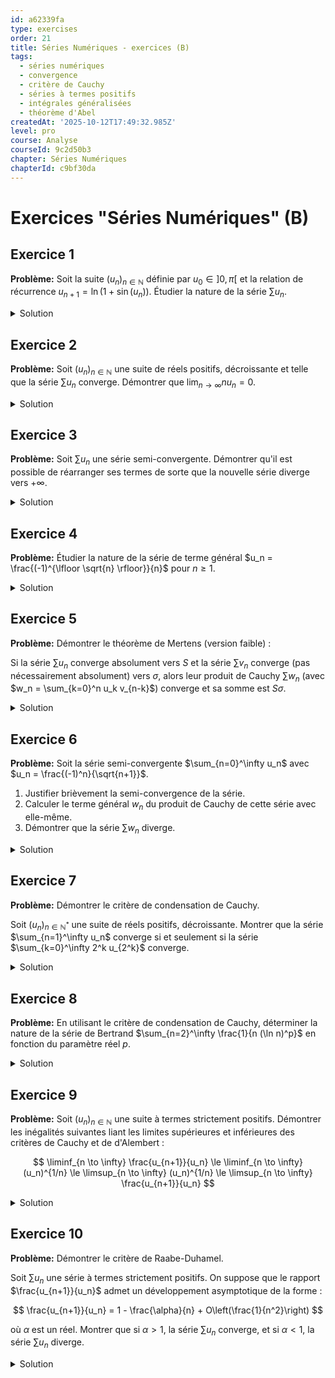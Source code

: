 ```yaml
---
id: a62339fa
type: exercises
order: 21
title: Séries Numériques - exercices (B)
tags:
  - séries numériques
  - convergence
  - critère de Cauchy
  - séries à termes positifs
  - intégrales généralisées
  - théorème d'Abel
createdAt: '2025-10-12T17:49:32.985Z'
level: pro
course: Analyse
courseId: 9c2d50b3
chapter: Séries Numériques
chapterId: c9bf30da
---
```

# Exercices "Séries Numériques" (B)

## Exercice 1

**Problème:** Soit la suite $(u_n)_{n \in \mathbb{N}}$ définie par $u_0 \in ]0, \pi[$ et la relation de récurrence $u_{n+1} = \ln(1 + \sin(u_n))$. Étudier la nature de la série $\sum u_n$.

<details>

<summary>Solution</summary>

**Méthode:**

L'approche consiste à d'abord étudier la convergence de la suite $(u_n)$ vers 0. Ensuite, nous chercherons un équivalent simple de $u_n$ en utilisant un développement limité de la fonction $f(x) = \ln(1 + \sin x)$ au voisinage de 0. Cet équivalent nous permettra de déterminer la nature de la série $\sum u_n$ par comparaison avec une série de Riemann.

**Étapes:**

1.  **Étude de la suite $(u_n)$:**

    La fonction $f(x) = \ln(1 + \sin x)$ est définie pour $\sin x > -1$, ce qui est toujours le cas. Pour $x \in ]0, \pi[$, $\sin x \in ]0, 1]$, donc $1+\sin x \in ]1, 2]$, et $f(x) = \ln(1+\sin x) \in ]0, \ln 2]$. L'intervalle $]0, \ln 2]$ est stable par $f$. Puisque $\ln 2 \approx 0.69 < \pi$, si $u_0 \in ]0, \pi[$, alors $u_1 \in ]0, \ln 2] \subset ]0, \pi[$. Par une récurrence immédiate, $u_n \in ]0, \ln 2]$ pour tout $n \ge 1$.

    De plus, pour $x \in ]0, \pi/2]$, on a $\sin x < x$. Comme $\ln(1+y) < y$ pour $y>0$, on a $u_{n+1} = \ln(1+\sin u_n) < \sin u_n < u_n$ pour $n \ge 1$. La suite $(u_n)_{n \ge 1}$ est donc strictement décroissante et minorée par 0. Elle converge donc vers une limite $L \in [0, \ln 2]$.

    La limite $L$ doit être un point fixe de $f$, donc $L = \ln(1+\sin L)$. La seule solution est $L=0$. Ainsi, $\lim_{n \to \infty} u_n = 0$.

2.  **Recherche d'un équivalent de $u_n$:**

    Puisque $u_n \to 0$, nous pouvons utiliser un développement limité de $f(x)$ au voisinage de 0.

    $\sin x = x - \frac{x^3}{6} + O(x^5)$

    $\ln(1+y) = y - \frac{y^2}{2} + O(y^3)$

    En composant, pour $y = \sin x$:

    $u_{n+1} = \ln(1 + \sin u_n) = (u_n - \frac{u_n^3}{6}) - \frac{1}{2}(u_n - \frac{u_n^3}{6})^2 + O(u_n^3)$

    $u_{n+1} = u_n - \frac{u_n^2}{2} - \frac{u_n^3}{6} + O(u_n^3) = u_n - \frac{1}{2}u_n^2 + O(u_n^3)$.

3.  **Utilisation du lemme de Césaro pour les équivalents:**

    Considérons la suite $v_n = u_n^{-\alpha} - (u_{n+1})^{-\alpha}$ pour un $\alpha > 0$ à déterminer.

    $u_{n+1}^{-\alpha} = (u_n - \frac{1}{2}u_n^2 + O(u_n^3))^{-\alpha} = u_n^{-\alpha} (1 - \frac{1}{2}u_n + O(u_n^2))^{-\alpha}$

    En utilisant le développement limité $(1+x)^\beta = 1 + \beta x + O(x^2)$:

    $u_{n+1}^{-\alpha} = u_n^{-\alpha} (1 + \frac{\alpha}{2}u_n + O(u_n^2)) = u_n^{-\alpha} + \frac{\alpha}{2} u_n^{1-\alpha} + O(u_n^{2-\alpha})$

    Donc, $u_n^{-\alpha} - u_{n+1}^{-\alpha} = -\frac{\alpha}{2} u_n^{1-\alpha} + O(u_n^{2-\alpha})$.

    Pour que cette différence tende vers une limite finie non nulle, il faut que l'exposant de $u_n$ soit 0, donc $1-\alpha = 0$, soit $\alpha=1$.

4.  **Application avec $\alpha=1$:**

    Pour $\alpha=1$, on a $\frac{1}{u_{n+1}} - \frac{1}{u_n} = \frac{1}{2} + O(u_n)$.

    Comme $u_n \to 0$, on a $\lim_{n\to\infty} (\frac{1}{u_{n+1}} - \frac{1}{u_n}) = \frac{1}{2}$.

    Par le théorème de sommation des équivalents (ou lemme de Césaro), on a $\sum_{k=0}^{n-1} (\frac{1}{u_{k+1}} - \frac{1}{u_k}) \sim \sum_{k=0}^{n-1} \frac{1}{2}$.

    La somme de gauche est télescopique : $\frac{1}{u_n} - \frac{1}{u_0} \sim \frac{n}{2}$.

    Puisque $\frac{1}{u_0}$ est une constante, $\frac{1}{u_n} \sim \frac{n}{2}$.

    D'où $u_n \sim \frac{2}{n}$.

5.  **Conclusion sur la nature de la série:**

    Le terme général $u_n$ est équivalent à $\frac{2}{n}$. Puisque la série harmonique $\sum \frac{1}{n}$ diverge, et que les séries sont à termes positifs, par le critère de comparaison par équivalents, la série $\sum u_n$ diverge.

**Réponse:** La série $\sum u_n$ est **divergente**.

</details>

## Exercice 2

**Problème:** Soit $(u_n)_{n \in \mathbb{N}}$ une suite de réels positifs, décroissante et telle que la série $\sum u_n$ converge. Démontrer que $\lim_{n \to \infty} n u_n = 0$.

<details>

<summary>Solution</summary>

**Méthode:**

La convergence de la série $\sum u_n$ implique que son reste d'ordre $n$, $r_n = \sum_{k=n+1}^{\infty} u_k$, tend vers 0. La décroissance de la suite $(u_n)$ permet de minorer ce reste en fonction de $u_n$. En combinant cela avec le critère de Cauchy, on montrera que $n u_n$ tend vers 0.

**Étapes:**

1.  **Utilisation du critère de Cauchy:**

    La série $\sum u_n$ converge, donc elle satisfait le critère de Cauchy. Pour tout $\varepsilon > 0$, il existe un rang $N \in \mathbb{N}$ tel que pour tout $q \ge p > N$, on ait $\sum_{k=p}^{q} u_k < \varepsilon$.

2.  **Première partie : Montrer que $\limsup (n u_n) = 0$**

    Soit $\varepsilon > 0$. Fixons $N$ comme ci-dessus. Pour tout $n > N$, choisissons $p=n$ et $q=2n$. On a:

    $$ \sum_{k=n+1}^{2n} u_k < \frac{\varepsilon}{2} $$

    Puisque la suite $(u_n)$ est décroissante, pour tout $k \in \{n+1, \dots, 2n\}$, on a $u_k \ge u_{2n}$.

    Donc, $\sum_{k=n+1}^{2n} u_k \ge \sum_{k=n+1}^{2n} u_{2n} = n u_{2n}$.

    On en déduit que $n u_{2n} < \frac{\varepsilon}{2}$, ce qui implique $2n u_{2n} < \varepsilon$ pour $n > N$.

    Ceci montre que la sous-suite des termes de rang pair $(2n u_{2n})$ tend vers 0.

3.  Pour les termes de rang impair, $2n+1 > 2n$, et comme $(u_n)$ est décroissante, $u_{2n+1} \le u_{2n}$.

    Donc, $(2n+1)u_{2n+1} \le (2n+1)u_{2n} = 2n u_{2n} + u_{2n}$.

    Comme $2n u_{2n} \to 0$ et $u_{2n} \to 0$ (car la série converge), on a $\lim_{n \to \infty} (2n+1)u_{2n+1} = 0$.

4.  Les deux sous-suites extraites $(k u_k)_{k \text{ pair}}$ et $(k u_k)_{k \text{ impair}}$ convergent vers 0.

    Soit $\varepsilon > 0$. Il existe $N_1$ tel que pour $2n > N_1$, $2n u_{2n} < \varepsilon$. Il existe $N_2$ tel que pour $2n+1 > N_2$, $(2n+1)u_{2n+1} < \varepsilon$.

    Pour tout entier $k > \max(N_1, N_2)$, $k u_k < \varepsilon$.

    Ceci prouve que la suite $(n u_n)$ converge vers 0.

**Réponse:** $\lim_{n \to \infty} n u_n = 0$

</details>

## Exercice 3

**Problème:** Soit $\sum u_n$ une série semi-convergente. Démontrer qu'il est possible de réarranger ses termes de sorte que la nouvelle série diverge vers $+\infty$.

<details>

<summary>Solution</summary>

**Méthode:**

Nous allons utiliser le fait que pour une série semi-convergente, les séries formées par ses termes positifs et par ses termes négatifs divergent toutes les deux. Nous construirons alors un réarrangement en prenant suffisamment de termes positifs pour dépasser un seuil, puis un seul terme négatif, et en répétant ce processus avec des seuils de plus en plus grands.

**Étapes:**

1.  **Divergence des séries des termes positifs et négatifs:**

    Soit $P$ l'ensemble des indices $n$ tels que $u_n \ge 0$ et $N$ l'ensemble des indices $n$ tels que $u_n < 0$. Définissons $p_n = u_n$ si $n \in P$ et 0 sinon, et $q_n = u_n$ si $n \in N$ et 0 sinon. On a $u_n = p_n + q_n$ et $|u_n| = p_n - q_n$.

    Si les séries $\sum p_n$ et $\sum q_n$ convergeaient, alors $\sum |u_n| = \sum p_n - \sum q_n$ convergerait, ce qui contredit la semi-convergence.

    Si une seule des deux divergeait, par exemple $\sum p_n$, alors $\sum u_n = \sum p_n + \sum q_n$ divergerait (car $\sum q_n$ converge ou diverge vers $-\infty$), ce qui contredit la convergence de $\sum u_n$.

    Donc, $\sum p_n$ doit diverger vers $+\infty$ et $\sum q_n$ doit diverger vers $-\infty$.

2.  **Construction du réarrangement:**

    Notons $(p_k')_{k \ge 0}$ la suite des termes positifs de $(u_n)$ dans leur ordre d'apparition, et $(q_k')_{k \ge 0}$ la suite des valeurs absolues des termes négatifs. Les séries $\sum p_k'$ et $\sum q_k'$ divergent vers $+\infty$.

    Nous allons construire une nouvelle série $\sum v_n$ par réarrangement.

    -   **Étape 1:** Puisque $\sum p_k'$ diverge vers $+\infty$, il existe un entier $n_1$ minimal tel que $S_1 = \sum_{k=0}^{n_1} p_k' > 1$. On pose les $n_1+1$ premiers termes de la série réarrangée comme étant $p_0', \dots, p_{n_1}'$.
    -   **Étape 2:** On ajoute le premier terme négatif (en valeur absolue), $-q_0'$. La somme partielle est $S_1 - q_0'$.
    -   **Étape 3:** Puisque la série des termes positifs restants $\sum_{k=n_1+1}^{\infty} p_k'$ diverge encore, il existe un entier $n_2$ minimal tel que $S_2 = (S_1 - q_0') + \sum_{k=n_1+1}^{n_2} p_k' > 2$. On ajoute les termes $p_{n_1+1}', \dots, p_{n_2}'$ à notre réarrangement.
    -   **Étape 4:** On ajoute le terme négatif suivant, $-q_1'$. La somme partielle est $S_2 - q_1'$.
    -   **Étape k (générale):** On continue ce processus. Après avoir ajouté $k$ termes négatifs, la somme partielle est $T_k$. On trouve un $n_{k+1}$ minimal tel que $T_k + \sum_{j=n_k+1}^{n_{k+1}} p_j' > k+1$. Puis on ajoute le terme négatif $-q_k'$.

3.  **Divergence de la série réarrangée:**

    Soit $(S_m^*)$ la suite des sommes partielles de la série réarrangée $\sum v_m$.

    Par construction, à la fin de chaque "bloc positif" (juste avant d'ajouter un terme négatif), la somme partielle est strictement supérieure à $k$, où $k$ est le numéro de l'étape. Soit $M_k$ l'indice du dernier terme positif ajouté à l'étape $k$. Alors $S_{M_k}^* > k$. La suite des sommes partielles contient donc une sous-suite $(S_{M_k}^*)$ qui tend vers $+\infty$.

4.  De plus, entre deux de ces pics, par exemple entre $S_{M_k}^*$ et $S_{M_{k+1}}^*$, on ne soustrait qu'un seul terme négatif, $-q_{k-1}'$. La somme partielle devient $S_{M_k}^* - q_{k-1}'$. Ensuite, on ajoute des termes positifs. La somme partielle ne fait qu'augmenter jusqu'à atteindre $S_{M_{k+1}}^*$. Le "creux" est donc $S_{M_k}^* - q_{k-1}'$. Comme $q_{k-1}' \to 0$ (car $\sum u_n$ converge, donc $u_n \to 0$), la différence entre le pic et le creux tend vers 0.

    Puisque la suite des pics $(S_{M_k}^*)$ tend vers $+\infty$, et que les sommes partielles entre les pics restent au-dessus de $S_{M_k}^* - q_{k-1}' \approx S_{M_k}^* > k$, la suite des sommes partielles $(S_m^*)$ diverge vers $+\infty$.

**Réponse:** La construction ci-dessus fournit un réarrangement des termes de $\sum u_n$ dont la série des sommes partielles diverge vers $+\infty$.

</details>

## Exercice 4

**Problème:** Étudier la nature de la série de terme général $u_n = \frac{(-1)^{\lfloor \sqrt{n} \rfloor}}{n}$ pour $n \ge 1$.

<details>

<summary>Solution</summary>

**Méthode:**

Cette série est une série alternée, mais le signe ne change pas à chaque terme. Le signe de $u_n$ est constant sur des blocs d'entiers. La stratégie est de regrouper les termes par blocs de signe constant (sommation par paquets) et d'étudier la série dont le terme général est la somme de chaque bloc. Nous montrerons que cette nouvelle série satisfait le critère des séries alternées.

**Étapes:**

1.  **Définition des paquets:**

    Le terme $(-1)^{\lfloor \sqrt{n} \rfloor}$ change de signe lorsque $\lfloor \sqrt{n} \rfloor$ passe d'un entier à un autre. Cela se produit lorsque $n$ est un carré parfait.

    Le $k$-ième bloc de termes de signe constant correspond aux indices $n$ tels que $\lfloor \sqrt{n} \rfloor = k$. C'est-à-dire pour $k^2 \le n < (k+1)^2$.

    Le signe de ces termes est $(-1)^k$.

    Le $k$-ième paquet est $V_k = \sum_{n=k^2}^{(k+1)^2-1} \frac{(-1)^k}{n}$.

2.  **Étude du terme général $V_k$:**

    $V_k = (-1)^k \sum_{n=k^2}^{(k+1)^2-1} \frac{1}{n}$.

    La série initiale $\sum_{n=1}^\infty u_n$ est de même nature que la série $\sum_{k=1}^\infty V_k$.

    Nous allons étudier la série $\sum V_k$ en utilisant le critère des séries alternées. Pour cela, nous devons analyser la suite $|V_k| = \sum_{n=k^2}^{(k+1)^2-1} \frac{1}{n}$.

3.  **Encadrement de $|V_k|$:**

    Le nombre de termes dans la somme de $|V_k|$ est $((k+1)^2-1) - k^2 + 1 = 2k+1$.

    On peut encadrer la somme en utilisant la monotonie de la fonction $x \mapsto 1/x$.

    $$ (2k+1) \frac{1}{(k+1)^2-1} \le |V_k| \le (2k+1) \frac{1}{k^2} $$

    $$ \frac{2k+1}{k^2+2k} \le |V_k| \le \frac{2k+1}{k^2} $$

    Les deux bornes sont équivalentes à $\frac{2}{k}$ lorsque $k \to \infty$.

    Donc, $|V_k| \sim \frac{2}{k}$ pour $k \to \infty$.

    Ceci montre que $\lim_{k \to \infty} V_k = 0$.

4.  **Monotonie de $|V_k|$:**

    Pour appliquer le critère des séries alternées, nous devons montrer que la suite $(|V_k|)_{k \ge 1}$ est décroissante à partir d'un certain rang.

    Comparons $|V_k|$ et $|V_{k+1}|$.

    $|V_k| = \sum_{n=k^2}^{(k+1)^2-1} \frac{1}{n}$ et $|V_{k+1}| = \sum_{n=(k+1)^2}^{(k+2)^2-1} \frac{1}{n}$.

    On peut comparer ces sommes aux intégrales associées.

    $\int_{k^2}^{(k+1)^2} \frac{dt}{t} \le |V_k| \le \frac{1}{k^2} + \int_{k^2}^{(k+1)^2-1} \frac{dt}{t}$.

    L'intégrale vaut $\ln((k+1)^2) - \ln(k^2) = 2 \ln(\frac{k+1}{k}) = 2 \ln(1+\frac{1}{k}) \sim \frac{2}{k}$.

    Soit $f(x) = \sum_{n=x^2}^{(x+1)^2-1} \frac{1}{n}$. Étudier la monotonie de $f(k)$ est complexe.
    
    Une autre approche :

    $|V_k| = \frac{1}{k^2} + \dots + \frac{1}{k^2+2k}$

    $|V_{k+1}| = \frac{1}{(k+1)^2} + \dots + \frac{1}{(k+1)^2+2(k+1)}$

    $|V_k| \approx \int_{k^2}^{(k+1)^2} \frac{dx}{x} = 2 \ln(\frac{k+1}{k})$.

    La fonction $x \mapsto 2 \ln(\frac{x+1}{x})$ est décroissante. Cela suggère que $(|V_k|)$ est décroissante.
    
    Montrons-le plus formellement. Soit $f(t)=1/t$.

    $|V_k| - |V_{k+1}| = \sum_{j=0}^{2k} \frac{1}{k^2+j} - \sum_{j=0}^{2k+2} \frac{1}{(k+1)^2+j}$.

    Pour $k$ grand, $|V_k| \approx 2/k$. La décroissance de $2/k$ est claire. Un développement asymptotique de $|V_k|$ est nécessaire.

    $|V_k| = \sum_{n=k^2}^{(k+1)^2-1} \frac{1}{n} = H_{(k+1)^2-1} - H_{k^2-1}$.

    Sachant que $H_m = \ln m + \gamma + \frac{1}{2m} + O(1/m^2)$,

    $|V_k| \approx (\ln((k+1)^2-1) + \gamma) - (\ln(k^2-1) + \gamma) = \ln(\frac{k^2+2k}{k^2-1}) = \ln(1+\frac{2k+1}{k^2-1})$.

    $\ln(1+x) = x - x^2/2 + \dots$

    $|V_k| \approx \frac{2k+1}{k^2-1} - \frac{1}{2}(\frac{2k+1}{k^2-1})^2 \approx \frac{2k}{k^2} = \frac{2}{k}$.

    Plus précisément, $\frac{2k+1}{k^2-1} = \frac{2k(1+1/2k)}{k^2(1-1/k^2)} = \frac{2}{k}(1+1/2k)(1+1/k^2) \approx \frac{2}{k}(1+1/2k)$.

    La fonction $k \mapsto \frac{2}{k}(1+\frac{1}{2k}) = \frac{2}{k} + \frac{1}{k^2}$ est décroissante pour $k$ assez grand.

    Donc la suite $(|V_k|)$ est décroissante à partir d'un certain rang.

5.  **Conclusion:**

    La série $\sum V_k$ est une série alternée. Son terme général $V_k$ tend vers 0 et la suite des valeurs absolues $(|V_k|)$ est décroissante (au moins à partir d'un certain rang). Par le critère des séries alternées, la série $\sum V_k$ converge. Par conséquent, la série initiale $\sum u_n$ converge.

**Réponse:** La série $\sum_{n \ge 1} \frac{(-1)^{\lfloor \sqrt{n} \rfloor}}{n}$ est **convergente**.

</details>

## Exercice 5

**Problème:** Démontrer le théorème de Mertens (version faible) :

Si la série $\sum u_n$ converge absolument vers $S$ et la série $\sum v_n$ converge (pas nécessairement absolument) vers $\sigma$, alors leur produit de Cauchy $\sum w_n$ (avec $w_n = \sum_{k=0}^n u_k v_{n-k}$) converge et sa somme est $S\sigma$.

<details>

<summary>Solution</summary>

**Méthode:**

Nous allons analyser la différence entre la somme partielle du produit de Cauchy, $\Pi_n = \sum_{k=0}^n w_k$, et le produit des sommes partielles $s_n \sigma$. Nous montrerons que cette différence tend vers zéro en utilisant la convergence absolue de $\sum u_n$ et la convergence simple de $\sum v_n$.

**Étapes:**

1.  **Expression des sommes partielles:**

    Soient $s_n = \sum_{k=0}^n u_k$, $\sigma_n = \sum_{k=0}^n v_k$, et $\Pi_n = \sum_{k=0}^n w_k$.

    Par hypothèse, $\lim_{n \to \infty} s_n = S$, $\lim_{n \to \infty} \sigma_n = \sigma$.

    L'expression de $\Pi_n$ est:

    $\Pi_n = \sum_{j=0}^n w_j = \sum_{j=0}^n \sum_{k=0}^j u_k v_{j-k}$.

    En changeant l'ordre de sommation (regroupement par $u_k$), on obtient:

    $\Pi_n = \sum_{k=0}^n u_k \sum_{j=k}^n v_{j-k} = \sum_{k=0}^n u_k (\sum_{i=0}^{n-k} v_i) = \sum_{k=0}^n u_k \sigma_{n-k}$.

2.  **Analyse de la différence $\Pi_n - S\sigma$:**

    Nous voulons montrer que $\Pi_n \to S\sigma$.

    $\Pi_n = \sum_{k=0}^n u_k \sigma_{n-k}$.

    Comme $\sigma_{n-k} \to \sigma$ quand $n \to \infty$ pour $k$ fixé, on peut penser à remplacer $\sigma_{n-k}$ par $\sigma$.

    $\Pi_n = \sum_{k=0}^n u_k (\sigma_{n-k} - \sigma) + \sum_{k=0}^n u_k \sigma = \sigma s_n + \sum_{k=0}^n u_k (\sigma_{n-k} - \sigma)$.

    Comme $\sigma s_n \to S\sigma$, il suffit de montrer que le terme $R_n = \sum_{k=0}^n u_k (\sigma_{n-k} - \sigma)$ tend vers 0.

3.  **Majoration de $R_n$:**

    Soit $\varepsilon > 0$.

    La suite $(\sigma_m - \sigma)$ converge vers 0. Elle est donc bornée. Soit $M$ un majorant de $|\sigma_m - \sigma|$ pour tout $m$.

    La série $\sum |u_k|$ converge. Soit $S_{abs} = \sum_{k=0}^\infty |u_k|$. Pour tout $\varepsilon > 0$, il existe $N_1 \in \mathbb{N}$ tel que pour $n \ge N_1$, $\sum_{k=n+1}^\infty |u_k| < \frac{\varepsilon}{2M}$.

    Aussi, comme $\sigma_m - \sigma \to 0$, il existe $N_2 \in \mathbb{N}$ tel que pour $m \ge N_2$, $|\sigma_m - \sigma| < \frac{\varepsilon}{2S_{abs}}$ (en supposant $S_{abs} \ne 0$).

4.  **Division de la somme $R_n$:**

    Pour $n > N_1 + N_2$, on coupe la somme $R_n$ en deux parties :

    $R_n = \sum_{k=0}^{N_1} u_k (\sigma_{n-k} - \sigma) + \sum_{k=N_1+1}^{n} u_k (\sigma_{n-k} - \sigma)$.

    Majorons la valeur absolue de chaque partie.

    -   **Première partie:** Pour $k \in \{0, \dots, N_1\}$, on a $n-k \ge n-N_1 > N_2$. Donc, $|\sigma_{n-k} - \sigma| < \frac{\varepsilon}{2S_{abs}}$.

        $\left| \sum_{k=0}^{N_1} u_k (\sigma_{n-k} - \sigma) \right| \le \sum_{k=0}^{N_1} |u_k| |\sigma_{n-k} - \sigma| < \sum_{k=0}^{N_1} |u_k| \frac{\varepsilon}{2S_{abs}} \le (\sum_{k=0}^{\infty} |u_k|) \frac{\varepsilon}{2S_{abs}} = \frac{\varepsilon}{2}$.

    -   **Deuxième partie:** Pour $k \in \{N_1+1, \dots, n\}$, on utilise la borne $M$.

        $\left| \sum_{k=N_1+1}^{n} u_k (\sigma_{n-k} - \sigma) \right| \le \sum_{k=N_1+1}^{n} |u_k| |\sigma_{n-k} - \sigma| \le M \sum_{k=N_1+1}^{n} |u_k| < M \frac{\varepsilon}{2M} = \frac{\varepsilon}{2}$.

5.  **Conclusion:**

    En utilisant l'inégalité triangulaire, pour $n > N_1 + N_2$:

    $|R_n| \le \left| \sum_{k=0}^{N_1} \dots \right| + \left| \sum_{k=N_1+1}^{n} \dots \right| < \frac{\varepsilon}{2} + \frac{\varepsilon}{2} = \varepsilon$.

    Ceci prouve que $\lim_{n \to \infty} R_n = 0$.

    Par conséquent, $\lim_{n \to \infty} \Pi_n = S\sigma$.

**Réponse:** Le produit de Cauchy $\sum w_n$ converge et sa somme est $S\sigma$.

</details>

## Exercice 6

**Problème:** Soit la série semi-convergente $\sum_{n=0}^\infty u_n$ avec $u_n = \frac{(-1)^n}{\sqrt{n+1}}$.

1.  Justifier brièvement la semi-convergence de la série.
2.  Calculer le terme général $w_n$ du produit de Cauchy de cette série avec elle-même.
3.  Démontrer que la série $\sum w_n$ diverge.

<details>

<summary>Solution</summary>

**Méthode:**

1.  La semi-convergence est établie en utilisant le critère des séries alternées pour la convergence et la comparaison avec une série de Riemann divergente pour la non-convergence absolue.
2.  Le terme général $w_n$ est calculé par la formule de convolution $w_n = \sum_{k=0}^n u_k u_{n-k}$.
3.  La divergence de $\sum w_n$ est montrée en prouvant que son terme général $w_n$ ne tend pas vers 0.

**Étapes:**

1.  **Semi-convergence de $\sum u_n$:**

    La série $\sum u_n = \sum \frac{(-1)^n}{\sqrt{n+1}}$ est une série alternée. La suite $a_n = \frac{1}{\sqrt{n+1}}$ est positive, décroissante et tend vers 0. D'après le critère spécial des séries alternées, la série converge.

    La série des valeurs absolues est $\sum |u_n| = \sum \frac{1}{\sqrt{n+1}}$. C'est une série de Riemann de la forme $\sum \frac{1}{(n+1)^{1/2}}$, avec $\alpha = 1/2 \le 1$, elle diverge donc.

    La série est convergente mais non absolument convergente, elle est donc semi-convergente.

2.  **Calcul de $w_n$:**

    Le terme général du produit de Cauchy est donné par:

    $$ w_n = \sum_{k=0}^{n} u_k u_{n-k} = \sum_{k=0}^{n} \frac{(-1)^k}{\sqrt{k+1}} \frac{(-1)^{n-k}}{\sqrt{n-k+1}} $$

    $$ w_n = (-1)^n \sum_{k=0}^{n} \frac{1}{\sqrt{k+1} \sqrt{n-k+1}} $$

3.  **Divergence de $\sum w_n$:**

    Nous allons montrer que $\lim_{n \to \infty} w_n \neq 0$. Pour cela, nous minorons $|w_n|$.

    $$ |w_n| = \sum_{k=0}^{n} \frac{1}{\sqrt{(k+1)(n-k+1)}} $$

    Utilisons l'inégalité arithmético-géométrique: pour $a, b > 0$, $\sqrt{ab} \le \frac{a+b}{2}$.

    Soit $a = k+1$ et $b = n-k+1$.

    $\sqrt{(k+1)(n-k+1)} \le \frac{(k+1) + (n-k+1)}{2} = \frac{n+2}{2}$.

    En passant à l'inverse, l'inégalité change de sens :

    $$ \frac{1}{\sqrt{(k+1)(n-k+1)}} \ge \frac{2}{n+2} $$

    Cette minoration est valable pour chaque terme de la somme. La somme comporte $n+1$ termes.

    $$ |w_n| = \sum_{k=0}^{n} \frac{1}{\sqrt{(k+1)(n-k+1)}} \ge \sum_{k=0}^{n} \frac{2}{n+2} = (n+1) \frac{2}{n+2} $$

    Maintenant, étudions la limite de ce minorant :

    $$ \lim_{n \to \infty} \frac{2(n+1)}{n+2} = \lim_{n \to \infty} \frac{2n(1+1/n)}{n(1+2/n)} = 2 $$

    Puisque $|w_n| \ge \frac{2(n+1)}{n+2}$ et que le minorant tend vers 2, la suite $(|w_n|)$ ne peut pas tendre vers 0. En particulier, $\liminf_{n \to \infty} |w_n| \ge 2$.

    Le terme général $w_n$ ne tend pas vers 0, donc la condition nécessaire de convergence n'est pas satisfaite. La série $\sum w_n$ diverge grossièrement.

**Réponse:** La série produit de Cauchy $\sum w_n$ est **divergente**.

</details>

## Exercice 7

**Problème:** Démontrer le critère de condensation de Cauchy.

Soit $(u_n)_{n \in \mathbb{N}^*}$ une suite de réels positifs, décroissante. Montrer que la série $\sum_{n=1}^\infty u_n$ converge si et seulement si la série $\sum_{k=0}^\infty 2^k u_{2^k}$ converge.

<details>

<summary>Solution</summary>

**Méthode:**

La preuve consiste à comparer les sommes partielles des deux séries. En regroupant les termes de la série $\sum u_n$ en blocs de longueurs $2^k$, et en utilisant la décroissance de la suite $(u_n)$, on peut encadrer la somme de chaque bloc par des multiples du terme général de la série "condensée" $\sum 2^k u_{2^k}$.

**Étapes:**

1.  **Notation et regroupement:**

    Soit $S_n = \sum_{j=1}^n u_j$ et $T_m = \sum_{k=0}^m 2^k u_{2^k}$. Ce sont des suites croissantes car les termes sont positifs. La convergence est donc équivalente au fait d'être majorée.

    On regroupe les termes de $\sum u_n$ en blocs dyadiques:

    $S_{2^{m+1}-1} = u_1 + (u_2+u_3) + (u_4+\dots+u_7) + \dots + (u_{2^m}+\dots+u_{2^{m+1}-1})$.

    Le $k$-ième bloc (pour $k \ge 1$) est $\sum_{j=2^k}^{2^{k+1}-1} u_j$. Il contient $2^k$ termes.

2.  **Première inégalité: $\sum u_n$ converge $\implies \sum 2^k u_{2^k}$ converge:**

    Supposons que $\sum u_n$ converge. Alors la suite $(S_n)$ est majorée.

    Considérons un bloc $\sum_{j=2^k}^{2^{k+1}-1} u_j$. Puisque $(u_n)$ est décroissante, chaque terme $u_j$ dans ce bloc est supérieur ou égal au dernier terme, $u_{2^{k+1}-1}$.

    Cette minoration n'est pas utile ici. Utilisons plutôt la majoration. Non, la minoration est la bonne.

    Soit le bloc $B_k = u_{2^k} + u_{2^k+1} + \dots + u_{2^{k+1}-1}$.

    Puisque $(u_n)$ est décroissante, $u_j \ge u_{2^{k+1}}$ pour $j < 2^{k+1}$.

    On a: $u_1 = u_1$

    $u_2+u_3 \ge u_4+u_4 = 2u_4$

    $u_4+u_5+u_6+u_7 \ge u_8+u_8+u_8+u_8 = 4u_8$

    En général, pour $k \ge 1$: $\sum_{j=2^k}^{2^{k+1}-1} u_j \ge (2^{k+1}-2^k) u_{2^{k+1}} = 2^k u_{2^{k+1}} = \frac{1}{2} (2^{k+1} u_{2^{k+1}})$.

    Sommons ces inégalités:

    $S_{2^{m+1}-1} = u_1 + \sum_{k=1}^m \sum_{j=2^k}^{2^{k+1}-1} u_j \ge u_1 + \frac{1}{2} \sum_{k=1}^m 2^{k+1} u_{2^{k+1}} = u_1 + \frac{1}{2} \sum_{p=2}^{m+1} 2^p u_{2^p}$.

    $S_{2^{m+1}-1} \ge u_1 + \frac{1}{2} (T_{m+1} - 2u_2 - u_1)$.

    Si $(S_n)$ est majorée, alors la suite extraite $(S_{2^{m+1}-1})$ l'est aussi. L'inégalité ci-dessus montre que la suite $(T_m)$ est majorée. Comme $(T_m)$ est croissante, elle converge. Donc $\sum 2^k u_{2^k}$ converge.

3.  **Deuxième inégalité: $\sum 2^k u_{2^k}$ converge $\implies \sum u_n$ converge:**

    Supposons que $\sum 2^k u_{2^k}$ converge. Alors la suite $(T_m)$ est majorée par une constante $M$.

    Reprenons les blocs. Puisque $(u_n)$ est décroissante, chaque terme $u_j$ dans le bloc $\sum_{j=2^k}^{2^{k+1}-1} u_j$ est inférieur ou égal au premier terme, $u_{2^k}$.

    $\sum_{j=2^k}^{2^{k+1}-1} u_j \le (2^{k+1}-2^k) u_{2^k} = 2^k u_{2^k}$.

    Soit $n \in \mathbb{N}^*$. Choisissons $m$ tel que $n < 2^{m+1}-1$. Alors

    $S_n \le S_{2^{m+1}-1} = u_1 + \sum_{k=1}^m (u_{2^k} + \dots + u_{2^{k+1}-1})$.

    $S_n \le u_1 + \sum_{k=1}^m \sum_{j=2^k}^{2^{k+1}-1} u_j \le u_1 + \sum_{k=1}^m 2^k u_{2^k} \le u_1 + T_m$.

    Non, il faut être plus précis.

    $S_{2^{m+1}-1} = u_1 + (u_2+u_3) + \dots + (u_{2^m} + \dots + u_{2^{m+1}-1})$

    $S_{2^{m+1}-1} \le u_1 + 2u_2 + 4u_4 + \dots + 2^m u_{2^m} = u_1 + T_m$.

    Puisque $(T_m)$ est majorée par $M$, $S_{2^{m+1}-1} \le u_1+M$.

    La suite des sommes partielles $(S_n)$ est croissante. La sous-suite $(S_{2^{m+1}-1})$ est majorée.

    Pour tout $n$, il existe $m$ tel que $n \le 2^{m+1}-1$. Alors $S_n \le S_{2^{m+1}-1} \le u_1+M$.

    La suite $(S_n)$ est croissante et majorée, donc elle converge. La série $\sum u_n$ converge.

4.  **Conclusion:**

    Nous avons montré les deux implications. La série $\sum u_n$ converge si et seulement si la série "condensée" $\sum 2^k u_{2^k}$ converge.

**Réponse:** La preuve établit l'équivalence de convergence entre les deux séries en encadrant les sommes partielles de l'une par celles de l'autre.

</details>

## Exercice 8

**Problème:** En utilisant le critère de condensation de Cauchy, déterminer la nature de la série de Bertrand $\sum_{n=2}^\infty \frac{1}{n (\ln n)^p}$ en fonction du paramètre réel $p$.

<details>

<summary>Solution</summary>

**Méthode:**

Le terme général $u_n = \frac{1}{n(\ln n)^p}$ est positif et la suite $(u_n)$ est décroissante pour $n \ge 2$. Nous pouvons donc appliquer le critère de condensation de Cauchy. Nous allons étudier la nature de la série condensée $\sum 2^k u_{2^k}$.

**Étapes:**

1.  **Vérification des hypothèses:**

    Soit $u_n = \frac{1}{n (\ln n)^p}$ pour $n \ge 2$.

    -   $u_n > 0$ est évident.
    -   Pour la décroissance, considérons la fonction $f(x) = x(\ln x)^p$. Sa dérivée est $f'(x) = (\ln x)^p + p(\ln x)^{p-1} = (\ln x)^{p-1}(\ln x + p)$. Pour $x$ assez grand (tel que $\ln x > -p$), $f'(x) > 0$. Donc $f(x)$ est croissante, et $u_n = 1/f(n)$ est décroissante pour $n$ assez grand. Les hypothèses du critère de condensation sont satisfaites.

2.  **Formation de la série condensée:**

    Le terme général de la série condensée est $v_k = 2^k u_{2^k}$.

    $$ v_k = 2^k \frac{1}{2^k (\ln(2^k))^p} = \frac{1}{(k \ln 2)^p} = \frac{1}{(\ln 2)^p} \frac{1}{k^p} $$

3.  **Analyse de la série condensée:**

    La série condensée est $\sum_{k=1}^\infty v_k = \sum_{k=1}^\infty \frac{1}{(\ln 2)^p} \frac{1}{k^p}$.

    C'est une série de Riemann multipliée par une constante $\frac{1}{(\ln 2)^p}$. Sa nature est la même que celle de la série de Riemann $\sum \frac{1}{k^p}$.

    On sait que la série de Riemann $\sum \frac{1}{k^p}$ converge si et seulement si $p > 1$.

4.  **Conclusion par le critère de condensation:**

    D'après le critère de condensation de Cauchy, la série de Bertrand $\sum \frac{1}{n (\ln n)^p}$ a la même nature que la série condensée $\sum v_k$.

    Par conséquent :

    -   Si $p > 1$, la série condensée converge, donc la série de Bertrand converge.
    -   Si $p \le 1$, la série condensée diverge, donc la série de Bertrand diverge.

**Réponse:** La série de Bertrand $\sum_{n=2}^\infty \frac{1}{n (\ln n)^p}$ converge si et seulement si $p > 1$.

</details>

## Exercice 9

**Problème:** Soit $(u_n)_{n \in \mathbb{N}}$ une suite à termes strictement positifs. Démontrer les inégalités suivantes liant les limites supérieures et inférieures des critères de Cauchy et de d'Alembert :

$$ \liminf_{n \to \infty} \frac{u_{n+1}}{u_n} \le \liminf_{n \to \infty} (u_n)^{1/n} \le \limsup_{n \to \infty} (u_n)^{1/n} \le \limsup_{n \to \infty} \frac{u_{n+1}}{u_n} $$

<details>

<summary>Solution</summary>

**Méthode:**

La preuve repose sur des manipulations d'inégalités et des passages à la limite. Nous allons démontrer l'inégalité de droite $\limsup (u_n)^{1/n} \le \limsup \frac{u_{n+1}}{u_n}$. La première inégalité se démontre de manière analogue ou en l'appliquant à la suite $1/u_n$. L'inégalité du milieu est triviale par définition de liminf et limsup.

**Étapes:**

1.  **Démonstration de $\limsup (u_n)^{1/n} \le \limsup \frac{u_{n+1}}{u_n}$:**

    Soit $L = \limsup_{n \to \infty} \frac{u_{n+1}}{u_n}$. Si $L = +\infty$, l'inégalité est triviale. Supposons $L \in \mathbb{R}$.

    Par définition de la limite supérieure, pour tout $\varepsilon > 0$, il existe un rang $N \in \mathbb{N}$ tel que pour tout $n \ge N$:

    $$ \frac{u_{n+1}}{u_n} \le L + \varepsilon $$

    Écrivons cette inégalité pour les rangs de $N$ à $n-1$ (où $n > N$):

    $u_{N+1} \le u_N (L+\varepsilon)$

    $u_{N+2} \le u_{N+1} (L+\varepsilon) \le u_N (L+\varepsilon)^2$

    ...

    $u_n \le u_{n-1} (L+\varepsilon) \le \dots \le u_N (L+\varepsilon)^{n-N}$.

    On peut réécrire cette inégalité comme $u_n \le C (L+\varepsilon)^n$, où $C = u_N (L+\varepsilon)^{-N}$ est une constante positive qui ne dépend que de $N$ (et $\varepsilon$), pas de $n$.

2.  Prenons la racine $n$-ième de l'inégalité précédente:

    $$ (u_n)^{1/n} \le (C (L+\varepsilon)^n)^{1/n} = C^{1/n} (L+\varepsilon) $$

    Passons maintenant à la limite supérieure lorsque $n \to \infty$. On sait que $\lim_{n \to \infty} C^{1/n} = 1$.

    $$ \limsup_{n \to \infty} (u_n)^{1/n} \le \limsup_{n \to \infty} (C^{1/n} (L+\varepsilon)) = (L+\varepsilon) \lim_{n \to \infty} C^{1/n} = L+\varepsilon $$

    Cette inégalité, $\limsup (u_n)^{1/n} \le L + \varepsilon$, est vraie pour tout $\varepsilon > 0$. On peut donc faire tendre $\varepsilon$ vers 0 pour obtenir:

    $$ \limsup_{n \to \infty} (u_n)^{1/n} \le L = \limsup_{n \to \infty} \frac{u_{n+1}}{u_n} $$

3.  **Démonstration de $\liminf \frac{u_{n+1}}{u_n} \le \liminf (u_n)^{1/n}$:**

    Soit $l = \liminf_{n \to \infty} \frac{u_{n+1}}{u_n}$. Si $l=0$, l'inégalité est triviale. Supposons $l > 0$.

    Par définition de la limite inférieure, pour tout $\varepsilon \in ]0, l[$, il existe un rang $N$ tel que pour tout $n \ge N$:

    $$ \frac{u_{n+1}}{u_n} \ge l - \varepsilon $$

    Par un raisonnement similaire au précédent, pour $n > N$:

    $u_n \ge u_N (l-\varepsilon)^{n-N} = (u_N (l-\varepsilon)^{-N}) (l-\varepsilon)^n = C' (l-\varepsilon)^n$.

    En prenant la racine $n$-ième:

    $(u_n)^{1/n} \ge (C')^{1/n} (l-\varepsilon)$.

    En passant à la limite inférieure:

    $\liminf_{n \to \infty} (u_n)^{1/n} \ge l-\varepsilon$.

    Ceci étant vrai pour tout $\varepsilon \in ]0, l[$, on conclut que:

    $$ \liminf_{n \to \infty} (u_n)^{1/n} \ge l = \liminf_{n \to \infty} \frac{u_{n+1}}{u_n} $$

4.  **Inégalité du milieu:**

    Par définition, pour toute suite bornée $(a_n)$, $\liminf a_n \le \limsup a_n$. En appliquant cela à la suite $a_n = (u_n)^{1/n}$, on obtient directement:

    $$ \liminf_{n \to \infty} (u_n)^{1/n} \le \limsup_{n \to \infty} (u_n)^{1/n} $$

5.  **Conclusion:**

    En combinant les résultats des étapes 2, 3 et 4, on obtient la chaîne d'inégalités demandée.

**Réponse:** Les inégalités sont prouvées par des manipulations des définitions de `limsup` et `liminf` et des passages à la limite.

$$ \liminf_{n \to \infty} \frac{u_{n+1}}{u_n} \le \liminf_{n \to \infty} (u_n)^{1/n} \le \limsup_{n \to \infty} (u_n)^{1/n} \le \limsup_{n \to \infty} \frac{u_{n+1}}{u_n} $$

</details>

## Exercice 10

**Problème:** Démontrer le critère de Raabe-Duhamel.

Soit $\sum u_n$ une série à termes strictement positifs. On suppose que le rapport $\frac{u_{n+1}}{u_n}$ admet un développement asymptotique de la forme :

$$ \frac{u_{n+1}}{u_n} = 1 - \frac{\alpha}{n} + O\left(\frac{1}{n^2}\right) $$

où $\alpha$ est un réel. Montrer que si $\alpha > 1$, la série $\sum u_n$ converge, et si $\alpha < 1$, la série $\sum u_n$ diverge.

<details>

<summary>Solution</summary>

**Méthode:**

La méthode consiste à comparer le logarithme du terme général $u_n$ avec le logarithme du terme général d'une série de Riemann. En utilisant le développement limité de $\ln(1+x)$, on transformera la relation de récurrence sur le rapport en une relation sur $\ln(u_{n+1}) - \ln(u_n)$, qui pourra être comparée à $\ln((n+1)^{-\beta}) - \ln(n^{-\beta})$ pour un $\beta$ bien choisi.

**Étapes:**

1.  **Transformation logarithmique:**

    On part du développement asymptotique : $\frac{u_{n+1}}{u_n} = 1 - \frac{\alpha}{n} + O(\frac{1}{n^2})$.

    Prenons le logarithme :

    $\ln\left(\frac{u_{n+1}}{u_n}\right) = \ln\left(1 - \frac{\alpha}{n} + O(\frac{1}{n^2})\right)$.

    En utilisant $\ln(1+x) = x - \frac{x^2}{2} + O(x^3)$, avec $x = -\frac{\alpha}{n} + O(\frac{1}{n^2})$, on obtient :

    $\ln(u_{n+1}) - \ln(u_n) = -\frac{\alpha}{n} + O(\frac{1}{n^2})$.

2.  **Comparaison avec une série de Riemann:**

    Considérons la série de Riemann $\sum v_n$ avec $v_n = \frac{1}{n^\beta}$ pour un $\beta$ à choisir.

    Pour cette série de comparaison, calculons la même différence logarithmique :

    $\ln(v_{n+1}) - \ln(v_n) = \ln\left(\frac{1}{(n+1)^\beta}\right) - \ln\left(\frac{1}{n^\beta}\right) = -\beta (\ln(n+1) - \ln(n))$

    $= -\beta \ln\left(\frac{n+1}{n}\right) = -\beta \ln\left(1+\frac{1}{n}\right) = -\beta \left(\frac{1}{n} - \frac{1}{2n^2} + O(\frac{1}{n^3})\right) = -\frac{\beta}{n} + \frac{\beta}{2n^2} + O(\frac{1}{n^3})$.

3.  **Construction d'une nouvelle série:**

    Considérons la série de terme général $w_n = \ln(u_n) - \ln(v_n) = \ln(n^\beta u_n)$.

    Alors, $w_{n+1} - w_n = (\ln(u_{n+1}) - \ln(u_n)) - (\ln(v_{n+1}) - \ln(v_n))$.

    $w_{n+1} - w_n = \left(-\frac{\alpha}{n} + O(\frac{1}{n^2})\right) - \left(-\frac{\beta}{n} + O(\frac{1}{n^2})\right) = \frac{\beta - \alpha}{n} + O(\frac{1}{n^2})$.

4.  **Cas $\alpha > 1$:**

    Choisissons $\beta$ tel que $1 < \beta < \alpha$. Alors $\beta - \alpha < 0$.

    Dans ce cas, $w_{n+1} - w_n \sim \frac{\beta-\alpha}{n} < 0$ pour $n$ grand.

    Cela ne nous aide pas directement. Reprenons la comparaison.

    Considérons $w_n = \ln(u_n) + \beta \ln(n)$.

    $w_{n+1} - w_n = (\ln u_{n+1} - \ln u_n) + \beta(\ln(n+1)-\ln n)$

    $w_{n+1} - w_n = (-\frac{\alpha}{n} + O(\frac{1}{n^2})) + \beta(\frac{1}{n} - \frac{1}{2n^2} + O(\frac{1}{n^3})) = \frac{\beta-\alpha}{n} + O(\frac{1}{n^2})$.

    Puisque $\beta - \alpha < 0$, le terme $\frac{\beta-\alpha}{n}$ est négatif. Pour $n$ assez grand, $w_{n+1} - w_n < 0$.

    Cela signifie que la suite $(w_n)$ est décroissante à partir d'un certain rang.

    Si elle converge vers une limite finie $L$, alors $\ln(n^\beta u_n) \to L$, ce qui implique $n^\beta u_n \to e^L$. Donc $u_n \sim \frac{e^L}{n^\beta}$.

    Comme $\beta > 1$, la série de Riemann $\sum \frac{1}{n^\beta}$ converge, et par comparaison, $\sum u_n$ converge.

    Si $(w_n)$ diverge vers $-\infty$, alors $n^\beta u_n \to 0$. On peut écrire $u_n = o(\frac{1}{n^\beta})$. Comme $\beta > 1$, la convergence de $\sum \frac{1}{n^\beta}$ implique celle de $\sum u_n$.

5.  **Cas $\alpha < 1$:**

    Choisissons $\beta$ tel que $\alpha < \beta < 1$. Alors $\beta - \alpha > 0$.

    Dans ce cas, $w_{n+1} - w_n = \frac{\beta-\alpha}{n} + O(\frac{1}{n^2}) > 0$ pour $n$ assez grand.

    La suite $w_n = \ln(n^\beta u_n)$ est donc croissante à partir d'un certain rang.

    Elle converge vers une limite $L \in \mathbb{R} \cup \{+\infty\}$.

    Dans tous les cas, pour $n$ grand, $w_n \ge w_{N_0}$, donc $\ln(n^\beta u_n) \ge w_{N_0}$, ce qui implique $n^\beta u_n \ge e^{w_{N_0}} = C > 0$.

    On a donc $u_n \ge \frac{C}{n^\beta}$.

    Comme $\beta < 1$, la série de Riemann $\sum \frac{1}{n^\beta}$ diverge. Par comparaison, la série $\sum u_n$ diverge.

**Réponse:**

- Si $\alpha > 1$, la série $\sum u_n$ **converge**.
- Si $\alpha < 1$, la série $\sum u_n$ **diverge**.

(Le cas $\alpha=1$ nécessite un développement d'ordre supérieur et mène aux critères de Bertrand).

</details>
